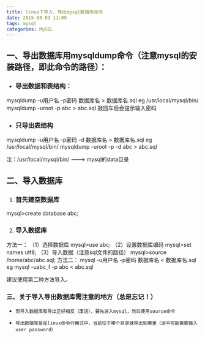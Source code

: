 ```yaml
---
title: linux下导入、导出mysql数据库命令
date: 2015-08-03 11:09
tags: mysql
categories: MySQL
---
```


## 一、导出数据库用mysqldump命令（注意mysql的安装路径，即此命令的路径）：
* ### 导出数据和表结构：
mysqldump -u用户名 -p密码 数据库名 > 数据库名.sql
eg /usr/local/mysql/bin/   mysqldump -uroot -p abc > abc.sql
敲回车后会提示输入密码

* ### 只导出表结构
mysqldump -u用户名 -p密码 -d 数据库名 > 数据库名.sql
eg /usr/local/mysql/bin/   mysqldump -uroot -p -d abc > abc.sql

注：/usr/local/mysql/bin/  --->  mysql的data目录


## 二、导入数据库
1. ### 首先建空数据库
mysql>create database abc;

2. ### 导入数据库
方法一：
（1）选择数据库
mysql>use abc;
（2）设置数据库编码
mysql>set names utf8;
（3）导入数据（注意sql文件的路径）
mysql>source /home/abc/abc.sql;
方法二：
mysql -u用户名 -p密码 数据库名 < 数据库名.sql
eg mysql -uabc_f -p abc < abc.sql

建议使用第二种方法导入。

### 三、关于导入导出数据库需注意的地方（总是忘记！）
+ `而导入数据库和导出正好相反（废话），要先进入mysql，然后使用source命令`

+ `导出数据库是在linux命令行模式中，当前位于哪个目录就导出到哪里（途中可能需要输入user password）` 